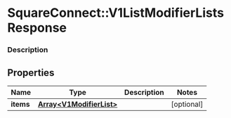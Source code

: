 # SquareConnect::V1ListModifierListsResponse

### Description



## Properties
Name | Type | Description | Notes
------------ | ------------- | ------------- | -------------
**items** | [**Array&lt;V1ModifierList&gt;**](V1ModifierList.md) |  | [optional] 



